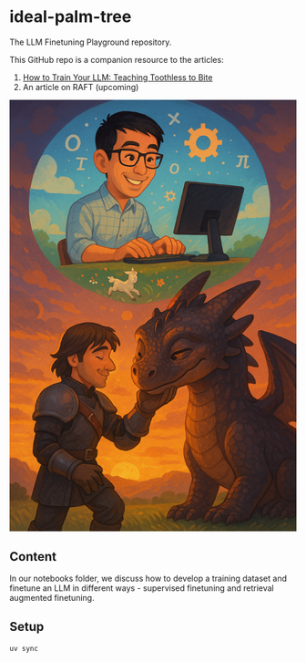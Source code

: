 # ideal-palm-tree
The LLM Finetuning Playground repository.

This GitHub repo is a companion resource to the articles:
1. [How to Train Your LLM: Teaching Toothless to Bite](Upcoming)
2. An article on RAFT (upcoming)

<p align="center">
    <img src="./images/training_a_dragon.png">
</p>

## Content
In our notebooks folder, we discuss how to develop a training dataset and finetune an LLM in different ways - supervised finetuning and retrieval augmented finetuning.

## Setup
```
uv sync
```

